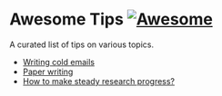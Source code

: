 # Awesome Tips [![Awesome](https://cdn.rawgit.com/sindresorhus/awesome/d7305f38d29fed78fa85652e3a63e154dd8e8829/media/badge.svg)](https://github.com/sindresorhus/awesome)

A curated list of tips on various topics. 

- [Writing cold emails](cold-emails.md)
- [Paper writing](paper-writing.md)
- [How to make steady research progress?](steady-progress.md)
